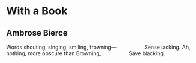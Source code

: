 # With a Book
## Ambrose Bierce
Words shouting, singing, smiling, frowning—
                  Sense lacking.
Ah, nothing, more obscure than Browning,
                  Save blacking.